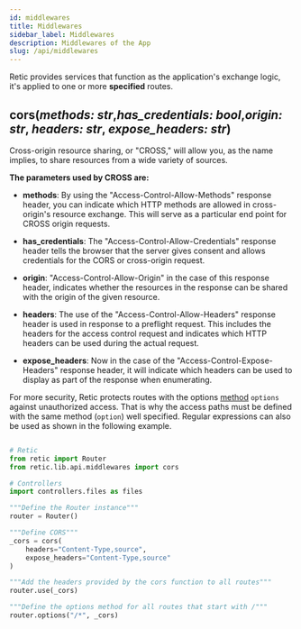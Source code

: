```yaml
---
id: middlewares
title: Middlewares
sidebar_label: Middlewares
description: Middlewares of the App
slug: /api/middlewares
---
```


Retic provides services that function as the application's exchange logic, it's applied to one or more **specified** routes.

## cors(*methods: str*,*has_credentials: bool*,*origin: str*, *headers: str*, *expose_headers: str*)

Cross-origin resource sharing, or "CROSS," will allow you, as the name implies, to share resources from a wide variety of sources.

**The parameters used by CROSS are:**

* **methods**: By using the "Access-Control-Allow-Methods" response header, you can indicate which HTTP methods are allowed in cross-origin's resource exchange. This will serve as a particular end point for CROSS origin requests.

* **has_credentials**: The "Access-Control-Allow-Credentials" response header tells the browser that the server gives consent and allows credentials for the CORS or cross-origin request.

* **origin**: "Access-Control-Allow-Origin" in the case of this response header, indicates whether the resources in the response can be shared with the origin of the given resource.

* **headers**: The use of the "Access-Control-Allow-Headers" response header is used in response to a preflight request. This includes the headers for the access control request and indicates which HTTP headers can be used during the actual request.

* **expose_headers**: Now in the case of the "Access-Control-Expose-Headers" response header, it will indicate which headers can be used to display as part of the response when enumerating.

For more security, Retic protects routes with the options [method](https://retic.land/manual/glossary#method "Glosary of Terms") ``options`` against unauthorized access. That is why the access paths must be defined with the same method (``option``) well specified. Regular expressions can also be used as shown in the following example.

```python

# Retic
from retic import Router
from retic.lib.api.middlewares import cors

# Controllers
import controllers.files as files

"""Define the Router instance"""
router = Router()

"""Define CORS"""
_cors = cors(
    headers="Content-Type,source",
    expose_headers="Content-Type,source"
)

"""Add the headers provided by the cors function to all routes"""
router.use(_cors)

"""Define the options method for all routes that start with /"""
router.options("/*", _cors)

```
